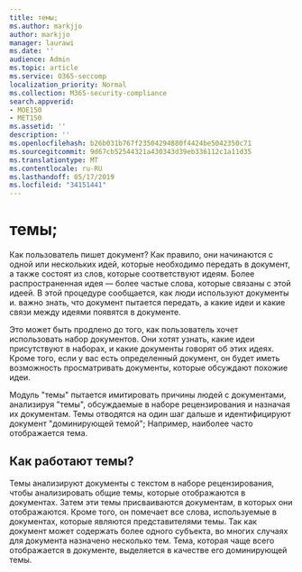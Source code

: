 ```yaml
---
title: темы;
ms.author: markjjo
author: markjjo
manager: laurawi
ms.date: ''
audience: Admin
ms.topic: article
ms.service: O365-seccomp
localization_priority: Normal
ms.collection: M365-security-compliance
search.appverid:
- MOE150
- MET150
ms.assetid: ''
description: ''
ms.openlocfilehash: b26b031b767f23504294880f4424be5042350c71
ms.sourcegitcommit: 9d67cb52544321a430343d39eb336112c1a11d35
ms.translationtype: MT
ms.contentlocale: ru-RU
ms.lasthandoff: 05/17/2019
ms.locfileid: "34151441"
---
```

# <a name="themes"></a>темы;
Как пользователь пишет документ? Как правило, они начинаются с одной или нескольких идей, которые необходимо передать в документ, а также состоят из слов, которые соответствуют идеям. Более распространенная идея — более частые слова, которые связаны с этой идеей. В этой процедуре сообщается, как люди используют документы и. важно знать, что документ пытается передать, а какие идеи и какие связи между идеями появятся в документе.

Это может быть продлено до того, как пользователь хочет использовать набор документов. Они хотят узнать, какие идеи присутствуют в наборах, и какие документы говорят об этих идеях. Кроме того, если у вас есть определенный документ, он будет иметь возможность просматривать документы, которые обсуждают похожие идеи.

Модуль "темы" пытается имитировать причины людей с документами, анализируя "темы", обсуждаемые в наборе рецензирования и назначая их документам. Темы отводятся на один шаг дальше и идентифицируют документ "доминирующей темой"; Например, наиболее часто отображается тема.

## <a name="how-does-themes-work"></a>Как работают темы?
Темы анализируют документы с текстом в наборе рецензирования, чтобы анализировать общие темы, которые отображаются в документах. Затем эти темы присваиваются документам, в которых они отображаются. Кроме того, он помечает все слова, используемые в документах, которые являются представителями темы. Так как документ может содержать более одного субъекта, во многих случаях для документа назначено несколько тем. Тема, которая чаще всего отображается в документе, выделяется в качестве его доминирующей темы.